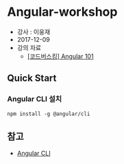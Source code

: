 # Angular-workshop

 - 강사 : 이웅재
 - 2017-12-09
 - 강의 자료
   - [[코드버스킹] Angular 101](https://slides.com/woongjae/angular101-1/)
 

## Quick Start 

### Angular CLI 설치

```
npm install -g @angular/cli
```


## 참고

  - [Angular CLI](https://cli.angular.io/)
